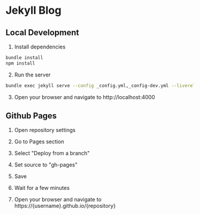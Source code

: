 # Jekyll Blog

## Local Development

1. Install dependencies

```bash
bundle install
npm install
```

2. Run the server

```bash
bundle exec jekyll serve --config _config.yml,_config-dev.yml --livereload
```

3. Open your browser and navigate to http://localhost:4000

## Github Pages

1. Open repository settings

2. Go to Pages section

3. Select "Deploy from a branch"

4. Set source to "gh-pages"

5. Save

6. Wait for a few minutes

7. Open your browser and navigate to https://{username}.github.io/{repository}